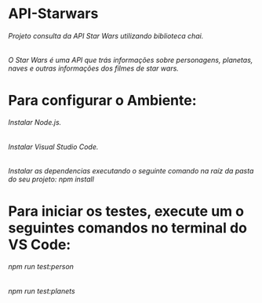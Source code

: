 # API-Starwars
###### Projeto consulta da API Star Wars utilizando biblioteca chai.
###### O Star Wars é uma API que trás informações sobre personagens, planetas, naves e outras informações dos filmes de star wars.

# Para configurar o Ambiente:
 
###### Instalar Node.js.
###### Instalar Visual Studio Code.
###### Instalar as dependencias executando o seguinte comando na raíz da pasta do seu projeto: npm install

# Para iniciar os testes, execute um o seguintes comandos no terminal do VS Code:
###### npm run test:person
###### npm run test:planets

